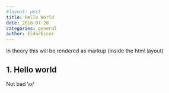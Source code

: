 ```yaml
---
#layout: post
title: Hello World
date: 2018-07-28
categories: general
author: EldarEccor
---
```


In theory this will be rendered as markup (inside the html layout)

## 1. Hello world

Not bad \o/
